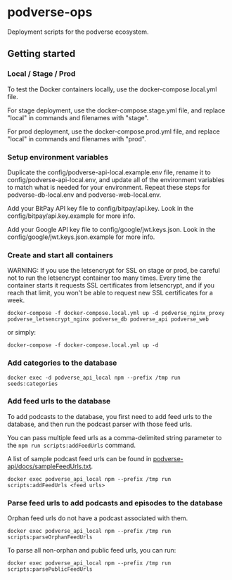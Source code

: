 # podverse-ops

Deployment scripts for the podverse ecosystem.

## Getting started

### Local / Stage / Prod

To test the Docker containers locally, use the docker-compose.local.yml file.

For stage deployment, use the docker-compose.stage.yml file, and replace "local"
in commands and filenames with "stage".

For prod deployment, use the docker-compose.prod.yml file, and replace "local"
in commands and filenames with "prod".

### Setup environment variables

Duplicate the config/podverse-api-local.example.env file, rename it to config/podverse-api-local.env, and update all of the environment variables to match what is needed for your environment. Repeat these steps for podverse-db-local.env and podverse-web-local.env.

Add your BitPay API key file to config/bitpay/api.key. Look in the config/bitpay/api.key.example for more info.

Add your Google API key file to config/google/jwt.keys.json. Look in the config/google/jwt.keys.json.example for more info.

### Create and start all containers

WARNING: If you use the letsencrypt for SSL on stage or prod, be careful
not to run the letsencrypt container too many times. Every time the container
starts it requests SSL certificates from letsencrypt, and if you reach that limit,
you won't be able to request new SSL certificates for a week.

```
docker-compose -f docker-compose.local.yml up -d podverse_nginx_proxy podverse_letsencrypt_nginx podverse_db podverse_api podverse_web
```

or simply:

```
docker-compose -f docker-compose.local.yml up -d
```

### Add categories to the database

```
docker exec -d podverse_api_local npm --prefix /tmp run seeds:categories
```

### Add feed urls to the database

To add podcasts to the database, you first need to add feed urls to the
database, and then run the podcast parser with those feed urls.

You can pass multiple feed urls as a comma-delimited string parameter to the
`npm run scripts:addFeedUrls` command.

A list of sample podcast feed urls can be found in
[podverse-api/docs/sampleFeedUrls.txt](https://github.com/podverse/podverse-api/tree/deploy/docs/sampleFeedUrls.txt).

```
docker exec podverse_api_local npm --prefix /tmp run scripts:addFeedUrls <feed urls>
```

### Parse feed urls to add podcasts and episodes to the database

Orphan feed urls do not have a podcast associated with them.

```
docker exec podverse_api_local npm --prefix /tmp run scripts:parseOrphanFeedUrls
```

To parse all non-orphan and public feed urls, you can run:

```
docker exec podverse_api_local npm --prefix /tmp run scripts:parsePublicFeedUrls
```
